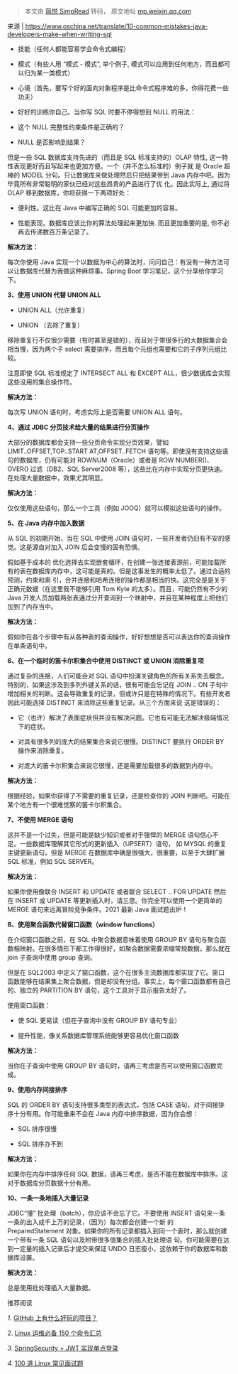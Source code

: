 > 本文由 [简悦 SimpRead](http://ksria.com/simpread/) 转码， 原文地址 [mp.weixin.qq.com](https://mp.weixin.qq.com/s?__biz=Mzg2MjEwMjI1Mg==&mid=2247518712&idx=3&sn=4c9f588fb29eb45a44867c2d8ccdf878&chksm=ce0e3e7bf979b76d5527dc6ca641d287ee8ef828641b2231176bfcdc74776967095e8b4fa726&mpshare=1&scene=1&srcid=0701slRfAzUiQh309or4twPe&sharer_sharetime=1625124062702&sharer_shareid=7fece245937ac96f04f0fb8e1311fff1#rd)

来源 | https://www.oschina.net/translate/10-common-mistakes-java-developers-make-when-writing-sql

*   技能（任何人都能容易学会命令式编程）
    
*   模式（有些人用 “模式 - 模式”, 举个例子, 模式可以应用到任何地方，而且都可以归为某一类模式）
    
*   心境（首先，要写个好的面向对象程序是比命令式程序难的多，你得花费一些功夫）
    

*   好好的训练你自己。当你写 SQL 时要不停得想到 NULL 的用法：
    
*   这个 NULL 完整性约束条件是正确的？
    
*   NULL 是否影响到结果？
    

但是一些 SQL 数据库支持先进的（而且是 SQL 标准支持的）OLAP 特性, 这一特性表现更好而且写起来也更加方便。一个（并不怎么标准的）例子就 是 Oracle 超棒的 MODEL 分句。只让数据库来做处理然后只把结果带到 Java 内存中吧。因为毕竟所有非常聪明的家伙已经对这些昂贵的产品进行了优 化。因此实际上, 通过将 OLAP 移到数据库，你将获得一下两项好处：

*   便利性。这比在 Java 中编写正确的 SQL 可能更加的容易。
    
*   性能表现。数据库应该比你的算法处理起来更加快. 而且更加重要的是, 你不必再去传递数百万条记录了。
    

**解决方法：**

每次你使用 Java 实现一个以数据为中心的算法时，问问自己：有没有一种方法可以让数据库代替为我做这种麻烦事。Spring Boot 学习笔记，这个分享给你学习下。

**3、使用 UNION 代替 UNION ALL**

*   UNION ALL（允许重复）
    
*   UNION （去除了重复）
    

移除重复行不仅很少需要（有时甚至是错的），而且对于带很多行的大数据集合会相当慢，因为两个子 select 需要排序，而且每个元组也需要和它的子序列元组比较。

注意即使 SQL 标准规定了 INTERSECT ALL 和 EXCEPT ALL，很少数据库会实现这些没用的集合操作符。

**解决方法：**

每次写 UNION 语句时，考虑实际上是否需要 UNION ALL 语句。

**4、通过 JDBC 分页技术给大量的结果进行分页操作**

大部分的数据库都会支持一些分页命令实现分页效果，譬如 LIMIT..OFFSET,TOP..START AT,OFFSET..FETCH 语句等。即使没有支持这些语句的数据库，仍有可能对 ROWNUM（Oracle）或者是 ROW NUMBER()、OVER() 过滤（DB2、SQL Server2008 等），这些比在内存中实现分页更快速。在处理大量数据中，效果尤其明显。

**解决方法：**

仅仅使用这些语句，那么一个工具（例如 JOOQ）就可以模拟这些语句的操作。

**5、在 Java 内存中加入数据**

从 SQL 的初期开始，当在 SQL 中使用 JOIN 语句时，一些开发者仍旧有不安的感觉。这是源自对加入 JOIN 后会变慢的固有恐惧。

假如基于成本的 优化选择去实现嵌套循环，在创建一张连接表源前，可能加载所有的表在数据库内存中，这可能是真的。但是这事发生的概率太低了。通过合适的预测，约束和索 引，合并连接和哈希连接的操作都是相当的快。这完全是是关于正确元数据（在这里我不能够引用 Tom Kyte 的太多）。而且，可能仍然有不少的 Java 开发人员加载两张表通过分开查询到一个映射中，并且在某种程度上把他们加到了内存当中。

**解决方法：**

假如你在各个步骤中有从各种表的查询操作，好好想想是否可以表达你的查询操作在单条语句中。

**6、在一个临时的笛卡尔积集合中使用 DISTINCT 或 UNION 消除重复项**

通过复杂的连接，人们可能会对 SQL 语句中扮演关键角色的所有关系失去概念。特别的，如果这涉及到多列外键关系的话，很有可能会忘记在 JOIN .. ON 子句中增加相关的判断。这会导致重复的记录，但或许只是在特殊的情况下。有些开发者因此可能选择 DISTINCT 来消除这些重复记录。从三个方面来说 这是错误的：

*   它（也许）解决了表面症状但并没有解决问题。它也有可能无法解决极端情况下的症状。
    
*   对具有很多列的庞大的结果集合来说它很慢。DISTINCT 要执行 ORDER BY 操作来消除重复。
    
*   对庞大的笛卡尔积集合来说它很慢，还是需要加载很多的数据到内存中。
    

**解决方法：**

根据经验，如果你获得了不需要的重复记录，还是检查你的 JOIN 判断吧。可能在某个地方有一个很难觉察的笛卡尔积集合。

**7、不使用 MERGE 语句**

这并不是一个过失，但是可能是缺少知识或者对于强悍的 MERGE 语句信心不足。一些数据库理解其它形式的更新插入（UPSERT）语句， 如 MYSQL 的重复主键更新语句，但是 MERGE 在数据库中确是很强大，很重要，以至于大肆扩展 SQL 标准，例如 SQL SERVER。

**解决方法：**

如果你使用像联合 INSERT 和 UPDATE 或者联合 SELECT .. FOR UPDATE 然后在 INSERT 或 UPDATE 等更新插入时，请三思。你完全可以使用一个更简单的 MERGE 语句来远离冒险竞争条件。2021 最新 Java 面试题出炉！

**8、使用聚合函数代替窗口函数（window functions）**

在介绍窗口函数之前，在 SQL 中聚合数据意味着使用 GROUP BY 语句与聚合函数相映射。在很多情形下都工作得很好，如聚合数据需要浓缩常规数据，那么就在 join 子查询中使用 group 查询。

但是在 SQL2003 中定义了窗口函数，这个在很多主流数据库都实现了它。窗口函数能够在结果集上聚合数据，但是却没有分组。事实上，每个窗口函数都有自己的、独立的 PARTITION BY 语句，这个工具对于显示报告太好了。

使用窗口函数：

*   使 SQL 更易读（但在子查询中没有 GROUP BY 语句专业）
    
*   提升性能，像关系数据库管理系统能够更容易优化窗口函数
    

**解决方法：**

当你在子查询中使用 GROUP BY 语句时，请再三考虑是否可以使用窗口函数完成。

**9、使用内存间接排序**

SQL 的 ORDER BY 语句支持很多类型的表达式，包括 CASE 语句，对于间接排序十分有用。你可能重来不会在 Java 内存中排序数据，因为你会想：

*   SQL 排序很慢
    
*   SQL 排序办不到
    

**解决方法：**

如果你在内存中排序任何 SQL 数据，请再三考虑，是否不能在数据库中排序。这对于数据库分页数据十分有用。

**10、一条一条地插入大量记录**

JDBC“懂” 批处理（batch），你应该不会忘了它。不要使用 INSERT 语句来一条一条的出入成千上万的记录，（因为）每次都会创建一个新 的 PreparedStatement 对象。如果你的所有记录都插入到同一个表时，那么就创建一个带有一条 SQL 语句以及附带很多值集合的插入批处理语 句。你可能需要在达到一定量的插入记录后才提交来保证 UNDO 日志瘦小，这依赖于你的数据库和数据库设置。

**解决方法：**

总是使用批处理插入大量数据。

推荐阅读

_1._ [GitHub 上有什么好玩的项目？](http://mp.weixin.qq.com/s?__biz=MzUxNjg4NDEzNA==&mid=2247498662&idx=1&sn=0087c4f3b79ba3420e917e9b42d45eda&chksm=f9a2286fced5a1794eb9a73d0be7c2e16eaceabf3a0420647c40cb4202bd116d9a15dd57c008&scene=21#wechat_redirect)

2. [Linux 运维必备 150 个命令汇总](http://mp.weixin.qq.com/s?__biz=Mzg2MjEwMjI1Mg==&mid=2247518355&idx=2&sn=23c5bc3477a0185b517840b8318fb166&chksm=ce0e3f10f979b606a9915aea543e34da632e6af092d65f0a071845e2c079cf6fe7077bf2315c&scene=21#wechat_redirect)

_3._ [SpringSecurity + JWT 实现单点登录](http://mp.weixin.qq.com/s?__biz=Mzg2MjEwMjI1Mg==&mid=2247516734&idx=1&sn=966d166d3052f10b9310ff4014733669&chksm=ce0e35bdf979bcabbb75366e1bad32bdbf8f41d1dc80b8be6e39225bd708913ce2c93472f2fc&scene=21#wechat_redirect)

_4._ [100 道 Linux 常见面试题](http://mp.weixin.qq.com/s?__biz=Mzg2MjEwMjI1Mg==&mid=2247516664&idx=1&sn=0dae1a8cf99c4bde8fd8c9c197769009&chksm=ce0e367bf979bf6dec769decc0194bb36de4caeae7947671aba1852fe6bac8e5dab7d20916a5&scene=21#wechat_redirect)